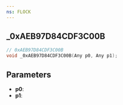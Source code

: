 ```yaml
---
ns: FLOCK
---
```

## _0xAEB97D84CDF3C00B

```c
// 0xAEB97D84CDF3C00B
void _0xAEB97D84CDF3C00B(Any p0, Any p1);
```

## Parameters
* **p0**:
* **p1**:
